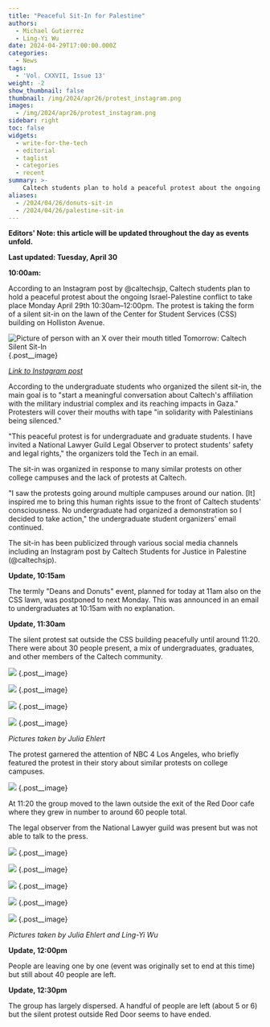 ```yaml
---
title: "Peaceful Sit-In for Palestine"
authors:
  - Michael Gutierrez
  - Ling-Yi Wu
date: 2024-04-29T17:00:00.000Z
categories:
  - News
tags:
  - 'Vol. CXXVII, Issue 13'
weight: -2
show_thumbnail: false
thumbnail: /img/2024/apr26/protest_instagram.png
images:
  - /img/2024/apr26/protest_instagram.png
sidebar: right
toc: false
widgets:
  - write-for-the-tech
  - editorial
  - taglist
  - categories
  - recent
summary: >-
    Caltech students plan to hold a peaceful protest about the ongoing Israel-Palestine conflict to take place Monday April 29th 10:30am–12:00pm.
aliases:
  - /2024/04/26/donuts-sit-in
  - /2024/04/26/palestine-sit-in
---
```


**Editors' Note: this article will be updated throughout the day as events unfold.**

**Last updated: Tuesday, April 30**

**10:00am:**

According to an Instagram post by @caltechsjp, Caltech students plan to hold a peaceful protest about the ongoing Israel-Palestine conflict to take place Monday April 29th 10:30am–12:00pm. The protest is taking the form of a silent sit-in on the lawn of the Center for Student Services (CSS) building on Holliston Avenue.

![Picture of person with an X over their mouth titled Tomorrow: Caltech Silent Sit-In](/img/2024/apr26/protest_instagram.png)
{.post__image}

[*Link to Instagram post*](https://www.instagram.com/p/C6U9Cdlp_DW/)

According to the undergraduate students who organized the silent sit-in, the main goal is to "start a meaningful conversation about Caltech's affiliation with the military industrial complex and its reaching impacts in Gaza." Protesters will cover their mouths with tape "in solidarity with Palestinians being silenced." 

"This peaceful protest is for undergraduate and graduate students. I have invited a National Lawyer Guild Legal Observer to protect students' safety and legal rights," the organizers told the Tech in an email.

The sit-in was organized in response to many similar protests on other college campuses and the lack of protests at Caltech.

"I saw the protests going around multiple campuses around our nation. [It] inspired me to bring this human rights issue to the front of Caltech students' consciousness. No undergraduate had organized a demonstration so I decided to take action," the undergraduate student organizers' email continued.

The sit-in has been publicized through various social media channels including an Instagram post by Caltech Students for Justice in Palestine (@caltechsjp).

**Update, 10:15am**

The termly "Deans and Donuts" event, planned for today at 11am also on the CSS lawn, was postponed to next Monday. This was announced in an email to undergraduates at 10:15am with no explanation.

**Update, 11:30am**

The silent protest sat outside the CSS building peacefully until around 11:20. There were about 30 people present, a mix of undergraduates, graduates, and other members of the Caltech community. 

![](/img/2024/apr26/protest_4.webp)
{.post__image}

![](/img/2024/apr26/protest_8.webp)
{.post__image}

![](/img/2024/apr26/protest_11.webp)
{.post__image}

![](/img/2024/apr26/protest_9.webp)
{.post__image}

*Pictures taken by Julia Ehlert*

The protest garnered the attention of NBC 4 Los Angeles, who briefly featured the protest in their story about similar protests on college campuses.

![](/img/2024/apr26/channel4.png)
{.post__image}

At 11:20 the group moved to the lawn outside the exit of the Red Door cafe where they grew in number to around 60 people total.

The legal observer from the National Lawyer guild was present but was not able to talk to the press.

![](/img/2024/apr26/protest_5.webp)
{.post__image}

![](/img/2024/apr26/protest_1.png)
{.post__image}

![](/img/2024/apr26/protest_2.webp)
{.post__image}

![](/img/2024/apr26/protest_3.png)
{.post__image}

![](/img/2024/apr26/protest_6.webp)
{.post__image}

*Pictures taken by Julia Ehlert and Ling-Yi Wu*

**Update, 12:00pm**

People are leaving one by one (event was originally set to end at this time) but still about 40 people are left.

**Update, 12:30pm**

The group has largely dispersed. A handful of people are left (about 5 or 6) but the silent protest outside Red Door seems to have ended.
